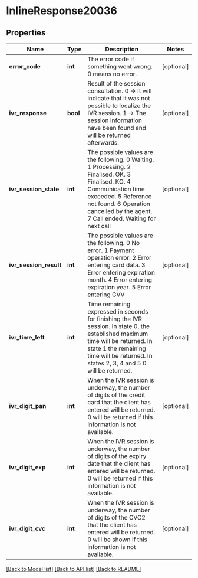 # InlineResponse20036

## Properties
Name | Type | Description | Notes
------------ | ------------- | ------------- | -------------
**error_code** | **int** | The error code if something went wrong. 0 means no error. | [optional] 
**ivr_response** | **bool** | Result of the session consultation. 0 -&gt; It will indicate that it was not possible to localize the IVR session. 1 -&gt; The session information have been found and will be returned afterwards. | [optional] 
**ivr_session_state** | **int** | The possible values are the following. 0 Waiting. 1 Processing. 2 Finalised. OK. 3 Finalised. KO. 4 Communication time exceeded. 5 Reference not found. 6 Operation cancelled by the agent. 7 Call ended. Waiting for next call | [optional] 
**ivr_session_result** | **int** | The possible values are the following. 0 No error. 1 Payment operation error. 2 Error entering card data. 3 Error entering expiration month. 4 Error entering expiration year. 5 Error entering CVV | [optional] 
**ivr_time_left** | **int** | Time remaining expressed in seconds for finishing the IVR session. In state 0, the established maximum time will be returned. In state 1 the remaining time will be returned. In states 2, 3, 4 and 5 0 will be returned. | [optional] 
**ivr_digit_pan** | **int** | When the IVR session is underway, the number of digits of the credit card that the client has entered will be returned. 0 will be returned if this information is not available. | [optional] 
**ivr_digit_exp** | **int** | When the IVR session is underway, the number of digits of the expiry date that the client has entered will be returned. 0 will be returned if this information is not available. | [optional] 
**ivr_digit_cvc** | **int** | When the IVR session is underway, the number of digits of the CVC2 that the client has entered will be returned. 0 will be shown if this information is not available. | [optional] 

[[Back to Model list]](../README.md#documentation-for-models) [[Back to API list]](../README.md#documentation-for-api-endpoints) [[Back to README]](../README.md)

